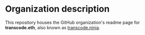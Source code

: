 # Organization description

This repository houses the GitHub organization's readme page for **transcode.eth**, also known as [transcode.ninja](https://transcode.ninja).
